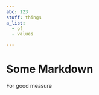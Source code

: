 ```yaml
---
abc: 123
stuff: things
a_list:
  - of
  - values

---
```












































# Some Markdown

For good measure










































